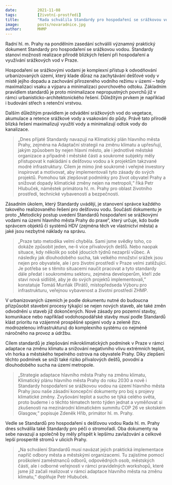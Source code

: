 ```yaml
---
date:         2021-11-08
tags:         [životní-prostředí]
title:        "Rada schválila Standardy pro hospodaření se srážkovou vodou. Žádné tepelné ostrovy, naopak přirozený vodní režim"
image: 	      posts/novaradnice.jpg
author:       MHMP
---
```


Radní hl. m. Prahy na pondělním zasedání schválili významný praktický dokument Standardy pro hospodaření se srážkovou vodou. Standardy stanoví možnosti realizace přírodě blízkých řešení při hospodaření a využívání srážkových vod v Praze.

Hospodaření se srážkovými vodami je komplexní přístup k odvodňování urbanizovaných území, který klade důraz na zachytávání dešťové vody v místě jejího dopadu a zachování přirozeného vodního režimu v území – tedy maximalizaci vsaku a výparu a minimalizaci povrchového odtoku. Základním pravidlem standardů je proto minimalizace nepropustných povrchů již v rámci urbanisticko-architektonického řešení. Důležitým prvkem je například i budování střech s retenční vrstvou.

Dalším důležitým pravidlem je odvádění srážkových vod do vegetace, akumulace a retence srážkové vody a vsakování do půdy. Právě tato přírodě blízká řešení maximalizují využití vody a minimalizují odtok vody do kanalizace.

> „Dnes přijaté Standardy navazují na Klimatický plán hlavního města Prahy, zejména na Adaptační strategii na změnu klimatu a upřesňují, jakým způsobem by nejen hlavní město, ale i jednotlivé městské organizace a případně i městské části a soukromé subjekty měly přistupovat k nakládání s dešťovou vodou a k projektům takzvané modré infrastruktury. Cílem je mimo jiné soukromé i veřejné investory inspirovat a motivovat, aby implementovali tyto zásady do svých projektů. Pomohou tak zlepšovat podmínky pro život obyvatel Prahy a snižovat dopady klimatické změny nejen na metropoli,“ říká Petr Hlubuček, náměstek primátora hl. m. Prahy pro oblast životního prostředí, technické vybavenosti a bezpečnosti.  

Zásadním úkolem, který Standardy uvádějí, je stanovení správce každého takového realizovaného řešení pro dešťovou vodu. Součástí dokumentu je proto „Metodický postup uvedení Standardů hospodaření se srážkovými vodami na území hlavního města Prahy do praxe“, který určuje, kdo bude správcem objektů či systémů HDV (zejména těch ve vlastnictví města) a jaké jsou nezbytné náklady na správu.

> „Praze tato metodika velmi chyběla. Sami jsme svědky toho, co dokáže způsobit jeden, ne-li více přívalových dešťů. Nebo naopak situace, kdy několik po sobě jdoucích týdnů nezaprší vůbec. A následky jak dlouhodobého sucha, tak velkého množství srážek jsou nejen pro obyvatele, ale i pro životní prostředí v Praze velmi zatěžující. Je potřeba se s těmito situacemi naučit pracovat a tyto standardy dále předat i soukromému sektoru, zejména developerům, kteří zde staví nová sídliště, aby je do svých projektů implementovali,” konstatuje Tomáš Murňák (Piráti), místopředseda Výboru pro infrastrukturu, veřejnou vybavenost a životní prostředí ZHMP.

V urbanizovaných územích je podle dokumentu nutné do budoucna přizpůsobit stavební procesy týkající se nejen nových staveb, ale také změn odvodnění u staveb již dokončených. Nové zásady pro pozemní stavby, komunikace nebo například vodohospodářské stavby musí podle Standardů klást prioritu na vzájemně prospěšné spojení vody a zeleně (tzv. modrozelenou infrastrukturu) do komplexního systému co nejméně náročného na provoz a údržbu.

Cílem standardů je zlepšování mikroklimatických podmínek v Praze v rámci adaptace na změnu klimatu a snižování negativního vlivu extrémních teplot, vln horka a městského tepelného ostrova na obyvatele Prahy. Díky zlepšení těchto podmínek se sníží také riziko přívalových dešťů, povodní a dlouhodobého sucha na území metropole.

> „Strategie adaptace hlavního města Prahy na změnu klimatu, Klimatický plánu hlavního města Prahy do roku 2030 a nově i Standardy hospodaření se srážkovou vodou na území hlavního města Prahy jsou naše zásadní koncepční dokumenty pro boj s projevy klimatické změny. Zvyšování teplot a sucho se týká celého světa, proto budeme i o těchto tématech tento týden jednat a vyměňovat si zkušenosti na mezinárodní klimatickém summitu COP 26 ve skotském Glasgow,“ popisuje Zdeněk Hřib, primátor hl. m. Prahy.  

Vedle se Standardů pro hospodaření s dešťovou vodou Rada hl. m. Prahy dnes schválila také Standardy pro péči o stromořadí. Oba dokumenty na sebe navazují a společně by měly přispět k lepšímu zavlažování a celkové lepší prosperitě stromů v ulicích Prahy.

> „Na schválení Standardů musí navázat jejich praktická implementace napříč odbory města a městskými organizacemi. Tu zajistíme pomocí proškolení zaměstnanců odborů, odpovědných osob, městských částí, ale i odborné veřejnosti v rámci pravidelných workshopů, které jsme již začali realizovat v rámci adaptace hlavního města na změnu klimatu,“ doplňuje Petr Hlubuček.
